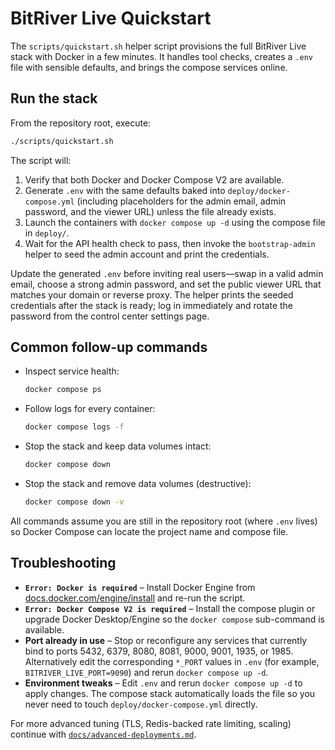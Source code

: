 # BitRiver Live Quickstart

The `scripts/quickstart.sh` helper script provisions the full BitRiver Live stack with Docker in a few minutes. It handles tool
checks, creates a `.env` file with sensible defaults, and brings the compose services online.

## Run the stack

From the repository root, execute:

```bash
./scripts/quickstart.sh
```

The script will:

1. Verify that both Docker and Docker Compose V2 are available.
2. Generate `.env` with the same defaults baked into `deploy/docker-compose.yml` (including placeholders for the admin email,
   admin password, and the viewer URL) unless the file already exists.
3. Launch the containers with `docker compose up -d` using the compose file in `deploy/`.
4. Wait for the API health check to pass, then invoke the `bootstrap-admin` helper to seed the admin account and print the credentials.

Update the generated `.env` before inviting real users—swap in a valid admin email, choose a strong admin password, and set the
public viewer URL that matches your domain or reverse proxy. The helper prints the seeded credentials after the stack is ready;
log in immediately and rotate the password from the control center settings page.

## Common follow-up commands

- Inspect service health:
  ```bash
  docker compose ps
  ```
- Follow logs for every container:
  ```bash
  docker compose logs -f
  ```
- Stop the stack and keep data volumes intact:
  ```bash
  docker compose down
  ```
- Stop the stack and remove data volumes (destructive):
  ```bash
  docker compose down -v
  ```

All commands assume you are still in the repository root (where `.env` lives) so Docker Compose can locate the project name and
compose file.

## Troubleshooting

- **`Error: Docker is required`** – Install Docker Engine from [docs.docker.com/engine/install](https://docs.docker.com/engine/install/)
  and re-run the script.
- **`Error: Docker Compose V2 is required`** – Install the compose plugin or upgrade Docker Desktop/Engine so the `docker compose`
  sub-command is available.
- **Port already in use** – Stop or reconfigure any services that currently bind to ports 5432, 6379, 8080, 8081, 9000, 9001,
  1935, or 1985. Alternatively edit the corresponding `*_PORT` values in `.env` (for example, `BITRIVER_LIVE_PORT=9090`) and
  rerun `docker compose up -d`.
- **Environment tweaks** – Edit `.env` and rerun `docker compose up -d` to apply changes. The compose stack automatically loads
  the file so you never need to touch `deploy/docker-compose.yml` directly.

For more advanced tuning (TLS, Redis-backed rate limiting, scaling) continue with [`docs/advanced-deployments.md`](advanced-deployments.md).
